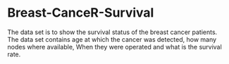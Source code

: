 # Breast-CanceR-Survival
The data set is to show the survival status of the breast cancer patients. The data set contains age at which the cancer was detected, how many nodes where available, When they were operated and what is the survival rate.  
